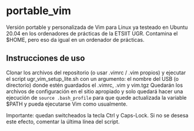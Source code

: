 # portable_vim
Versión portable y personalizada de Vim para Linux ya testeado en Ubuntu 20.04 en los ordenadores de prácticas de la ETSIIT UGR. Contamina el $HOME, pero eso da igual en un ordenador de prácticas.

## Instrucciones de uso
Clonar los archivos del repositorio (o usar .vimrc / .vim propios) y ejecutar el script ugr_vim_setup_lite.sh con un argumento: el nombre del USB (o directorio) donde estén guardados el .vimrc, .vim y vim.tgz
Quedarán los archivos de configuración en el sitio apropiado y solo quedará hacer una ejecución de `source .bash_profile` para que quede actualizada la variable
$PATH y pueda ejecutarse Vim como usualmente. 

Importante: quedan switcheados la tecla Ctrl y Caps-Lock. Si no se desesa este efecto, comentar la última línea del script.
